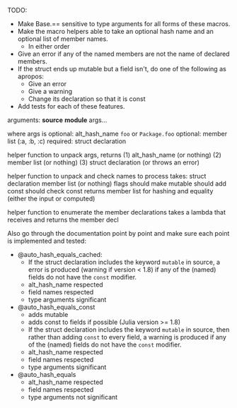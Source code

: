 TODO:

- Make Base.== sensitive to type arguments for all forms of these macros.
- Make the macro helpers able to take an optional hash name and an optional list of member names.
  - In either order
- Give an error if any of the named members are not the name of declared members.
- If the struct ends up mutable but a field isn't, do one of the following as apropos:
  - Give an error
  - Give a warning
  - Change its declaration so that it is const
- Add tests for each of these features.

arguments:
    __source__
    __module__
    args...

where args is
    optional: alt_hash_name `foo` or `Package.foo`
    optional: member list (:a, :b, :c)
    required: struct declaration

helper function to unpack args, returns
    (1) alt_hash_name (or nothing)
    (2) member list (or nothing)
    (3) struct declaration (or throws an error)

helper function to unpack and check names to process
takes:
    struct declaration
    member list (or nothing)
    flags
        should make mutable
        should add const
        should check const
returns
    member list for hashing and equality
        (either the input or computed)

helper function to enumerate the member declarations
    takes a lambda that receives and returns the member decl

Also go through the documentation point by point and make sure
each point is implemented and tested:
- @auto_hash_equals_cached:
  - If the struct declaration includes the keyword `mutable` in source, a error is produced (warning if version < 1.8) if any of the (named) fields do not have the `const` modifier.
  - alt_hash_name respected
  - field names respected
  - type arguments significant
- @auto_hash_equals_const
  - adds mutable
  - adds const to fields if possible (Julia version >= 1.8)
  - If the struct declaration includes the keyword `mutable` in source, then rather than adding `const` to every field, a warning is produced if any of the (named) fields do not have the `const` modifier.
  - alt_hash_name respected
  - field names respected
  - type arguments significant
- @auto_hash_equals
  - alt_hash_name respected
  - field names respected
  - type arguments not significant
